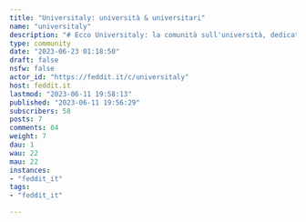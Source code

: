 ```yaml
---
title: "Universitaly: università & universitari" 
name: "universitaly"
description: "# Ecco Universitaly: la comunità sull'università, dedicata a insegnanti, ricercatori e soprattutto a studenti presenti, passati e futuri.### Universitaly è uno spin off dell'istanza mastodon **[poliversity.it](https://poliversity.it)**Come puoi usare Universitaly- Raccontaci delle tue pubblicazioni, dei tuoi articoli o dei contributi interessanti che hai letto- Chiedi tutto quello che può esserti utile per migliorare la tua vita universitaria: dalle biblioteche alle mense, dagli esoneri ai CFU...- Condividi riferimenti, esperienze e risorse. Soprattutto risorse aperte!- Fai rete con altri universitari- Inserisci il link a feddit/c/universitaly nell'ultima diapositiva delle tue presentazioni o delle tue conferenze :-)- L'attivismo e la politica sono da sempre parte dell'ambiente accademico, ma se la tua lista universitaria è il tuo argomento preferito questo non è il tuo posto: puoi sempre creare una tua comunità dedicata alla tua lista!- La comunicazione deve sempre essere improntata all'educazione e al rispetto- Non diffondere dati relativi a voti d'esame o di laurea altrui che non siano già presenti su basi dati pubbliche e aperte- Le fonti si citano sempre- Indicazioni su esami e interrogazioni vanno sempre nascoste con la formattazione spoiler::: spoiler ecco come usare la funzione spoiler:la funzione spoiler si ottiene selezionando il paragrafo da nascondere e premendo, nella barra di formattazione, il simbolo del triangolino con all'interno il punto esclamativo::: Per il resto, valgono le regole dell'istanza!"
type: community
date: "2023-06-23 01:18:50"
draft: false
nsfw: false
actor_id: "https://feddit.it/c/universitaly"
host: feddit.it
lastmod: "2023-06-11 19:58:13"
published: "2023-06-11 19:56:29"
subscribers: 58
posts: 7
comments: 64
weight: 7
dau: 1
wau: 22
mau: 22
instances:
- "feddit_it"
tags: 
- "feddit_it"

---
```

